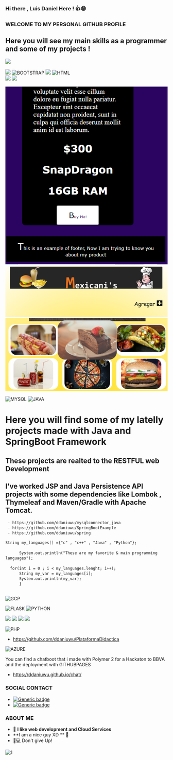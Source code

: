 ### Hi there  , Luis Daniel Here  ! 👍😁
### WELCOME TO MY PERSONAL GITHUB PROFILE 
## Here you will see my main skills as a programmer and some of my projects !
![](https://media3.giphy.com/media/DBW3BniaWrFo4/giphy.gif)

![](https://img.shields.io/badge/CSS-239120?&style=for-the-badge&logo=css3&logoColor=white)
![BOOTSTRAP](https://img.shields.io/badge/Bootstrap-563D7C?style=for-the-badge&logo=bootstrap&logoColor=white)
![](https://img.shields.io/badge/JavaScript-F7DF1E?style=for-the-badge&logo=javascript&logoColor=black)
![HTML](https://img.shields.io/badge/HTML-239120?style=for-the-badge&logo=html5&logoColor=white)    
![](https://img.shields.io/badge/Vue.js-35495E?style=for-the-badge&logo=vue.js&logoColor=4FC08D)
![](https://img.shields.io/badge/Node.js-43853D?style=for-the-badge&logo=node.js&logoColor=white)

![](https://github.com/ddaniuwu/WC-LitElem-Polymer/blob/58120d13926319ae97eb087666bfff95b4a902cc/images/Screen2.PNG)
![](https://github.com/ddaniuwu/restaurant-api/blob/b591fd3d3e91eddbb32fe9e4a7178d44ffb7928a/public/img2/HeaderScreeen.PNG)
![](https://github.com/ddaniuwu/restaurant-api/blob/b591fd3d3e91eddbb32fe9e4a7178d44ffb7928a/public/img2/Seepostfood.PNG)

![MYSQL](https://img.shields.io/badge/MySQL-00000F?style=for-the-badge&logo=mysql&logoColor=white)
![JAVA](https://img.shields.io/badge/Java-ED8B00?style=for-the-badge&logo=java&logoColor=white)

# Here you will find some of my latelly projects made with Java and SpringBoot Framework
## These projects are realted to the RESTFUL web Development 
## I've worked JSP and Java Persistence API projects with some dependencies like Lombok , Thymeleaf and Maven/Gradle with Apache Tomcat.
     
     - https://github.com/ddaniuwu/mysqlconnector_java
     - https://github.com/ddaniuwu/SpringBootExample
     - https://github.com/ddaniuwu/spring


````
String my_languages[] ={"c" , "c++" , "Java" , "Python"};

      System.out.println("These are my favorite & main programming languages");

  for(int i = 0 ; i < my_languages.lenght; i++);
      String my_var = my_languages[i];
      System.out.println(my_var);
      }
      
`````
![GCP](https://img.shields.io/badge/Google_Cloud-4285F4?style=for-the-badge&logo=google-cloud&logoColor=white)

![FLASK](https://img.shields.io/badge/Flask-000000?style=for-the-badge&logo=flask&logoColor=white)
![PYTHON](https://img.shields.io/badge/Python-14354C?style=for-the-badge&logo=python&logoColor=white)

![](https://github.com/ddaniuwu/ServicePlatform/blob/d1f236d9217cece9638ef0a972876a9ca7a4a79b/Platform/Screen4.PNG)
![](https://github.com/ddaniuwu/ServicePlatform/blob/d1f236d9217cece9638ef0a972876a9ca7a4a79b/Platform/Screen5.PNG)
![](https://github.com/ddaniuwu/ServicePlatform/blob/d1f236d9217cece9638ef0a972876a9ca7a4a79b/Platform/Screen6.PNG)
![](https://github.com/ddaniuwu/ServicePlatform/blob/d1f236d9217cece9638ef0a972876a9ca7a4a79b/Platform/Screen7.PNG)

![PHP](https://img.shields.io/badge/PHP-777BB4?style=for-the-badge&logo=php&logoColor=white)
- https://github.com/ddaniuwu/PlataformaDidactica
  
![AZURE](https://img.shields.io/badge/Microsoft_Azure-0089D6?style=for-the-badge&logo=microsoft-azure&logoColor=white)

You can find a chatboot that i made with Polymer 2 for a Hackaton to BBVA and the deployment with GITHUBPAGES
- https://ddaniuwu.github.io/chat/

### SOCIAL CONTACT 
- [![Generic badge](https://img.shields.io/badge/Twitter-@DaniDaniel1245-Blue.svg)](https://twitter.com/DaniDaniel1245)
- [![Generic badge](https://img.shields.io/badge/LinkedIn-Blue.svg)](https://www.linkedin.com/in/luis-daniel-hern%C3%A1ndez-guevara-2b78ab206/)

 ### ABOUT ME 

- 🔭 **I like web development and Cloud Services**
- **I am a nice guy XD ** 💭 
- 📕💻 Don't give Up!

![1](https://github-readme-stats.vercel.app/api/top-langs/?username=ddaniuwu&theme=blue-green)

